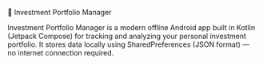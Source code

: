 📱 Investment Portfolio Manager

Investment Portfolio Manager is a modern offline Android app built in Kotlin (Jetpack Compose) for tracking and analyzing your personal investment portfolio.
It stores data locally using SharedPreferences (JSON format) — no internet connection required.

